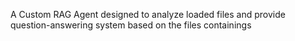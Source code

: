 A Custom RAG Agent designed to analyze loaded files and provide question-answering system based on the files containings 
